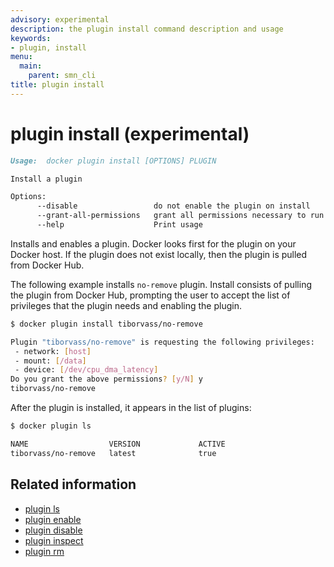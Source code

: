 ```yaml
---
advisory: experimental
description: the plugin install command description and usage
keywords:
- plugin, install
menu:
  main:
    parent: smn_cli
title: plugin install
---
```


# plugin install (experimental)

```markdown
Usage:  docker plugin install [OPTIONS] PLUGIN

Install a plugin

Options:
      --disable                 do not enable the plugin on install
      --grant-all-permissions   grant all permissions necessary to run the plugin
      --help                    Print usage
```

Installs and enables a plugin. Docker looks first for the plugin on your Docker
host. If the plugin does not exist locally, then the plugin is pulled from
Docker Hub.


The following example installs `no-remove` plugin. Install consists of pulling the
plugin from Docker Hub, prompting the user to accept the list of privileges that
the plugin needs and enabling the plugin.

```bash
$ docker plugin install tiborvass/no-remove

Plugin "tiborvass/no-remove" is requesting the following privileges:
 - network: [host]
 - mount: [/data]
 - device: [/dev/cpu_dma_latency]
Do you grant the above permissions? [y/N] y
tiborvass/no-remove
```

After the plugin is installed, it appears in the list of plugins:

```bash
$ docker plugin ls

NAME                  VERSION             ACTIVE
tiborvass/no-remove   latest              true
```

## Related information

* [plugin ls](plugin_ls.md)
* [plugin enable](plugin_enable.md)
* [plugin disable](plugin_disable.md)
* [plugin inspect](plugin_inspect.md)
* [plugin rm](plugin_rm.md)
